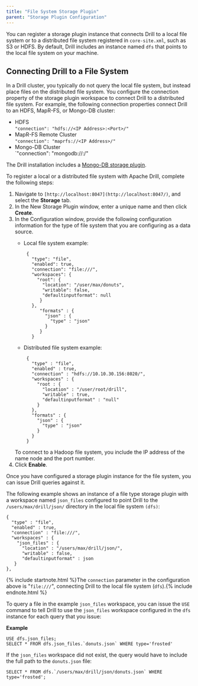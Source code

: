 ```yaml
---
title: "File System Storage Plugin"
parent: "Storage Plugin Configuration"
---
```

You can register a storage plugin instance that connects Drill to a local file system or to a distributed file system registered in `core-site.xml`, such as S3
or HDFS. By
default, Drill includes an instance named `dfs` that points to the local file
system on your machine. 

## Connecting Drill to a File System

In a Drill cluster, you typically do not query the local file system, but instead place files on the distributed file system. You configure the connection property of the storage plugin workspace to connect Drill to a distributed file system. For example, the following connection properties connect Drill to an HDFS, MapR-FS, or Mongo-DB cluster:

* HDFS  
  `"connection": "hdfs://<IP Address>:<Port>/"`  
* MapR-FS Remote Cluster  
  `"connection": "maprfs://<IP Address>/"`  
* Mongo-DB Cluster  
  `"connection": "mongodb://<IP Address>:<Port>/"

The Drill installation includes a [Mongo-DB storage plugin]({{site.baseurl}}/docs/mongodb-plugin-for-apache-drill).

To register a local or a distributed file system with Apache Drill, complete
the following steps:

  1. Navigate to `[http://localhost:8047](http://localhost:8047/)`, and select the **Storage** tab.
  2. In the New Storage Plugin window, enter a unique name and then click **Create**.
  3. In the Configuration window, provide the following configuration information for the type of file system that you are configuring as a data source.
     * Local file system example:

            {
              "type": "file",
              "enabled": true,
              "connection": "file:///",
              "workspaces": {
                "root": {
                  "location": "/user/max/donuts",
                  "writable": false,
                  "defaultinputformat": null
                 }
              },
                 "formats" : {
                   "json" : {
                     "type" : "json"
                   }
                 }
              }
     * Distributed file system example:
    
            {
              "type" : "file",
              "enabled" : true,
              "connection" : "hdfs://10.10.30.156:8020/",
              "workspaces" : {
                "root : {
                  "location" : "/user/root/drill",
                  "writable" : true,
                  "defaultinputformat" : "null"
                }
              },
              "formats" : {
                "json" : {
                  "type" : "json"
                }
              }
            }

      To connect to a Hadoop file system, you include the IP address of the
name node and the port number.
  4. Click **Enable**.

Once you have configured a storage plugin instance for the file system, you
can issue Drill queries against it.

The following example shows an instance of a file type storage plugin with a
workspace named `json_files` configured to point Drill to the
`/users/max/drill/json/` directory in the local file system `(dfs)`:

    {
      "type" : "file",
      "enabled" : true,
      "connection" : "file:///",
      "workspaces" : {
        "json_files" : {
          "location" : "/users/max/drill/json/",
          "writable" : false,
          "defaultinputformat" : json
       } 
    },

{% include startnote.html %}The `connection` parameter in the configuration above is "`file:///`", connecting Drill to the local file system (`dfs`).{% include endnote.html %}

To query a file in the example `json_files` workspace, you can issue the `USE`
command to tell Drill to use the `json_files` workspace configured in the `dfs`
instance for each query that you issue:

**Example**

    USE dfs.json_files;
    SELECT * FROM dfs.json_files.`donuts.json` WHERE type='frosted'

If the `json_files` workspace did not exist, the query would have to include the
full path to the `donuts.json` file:

    SELECT * FROM dfs.`/users/max/drill/json/donuts.json` WHERE type='frosted';